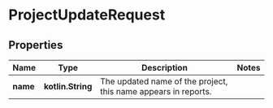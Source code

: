 
# ProjectUpdateRequest

## Properties
| Name | Type | Description | Notes |
| ------------ | ------------- | ------------- | ------------- |
| **name** | **kotlin.String** | The updated name of the project, this name appears in reports. |  |



